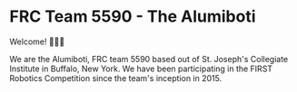 # FRC Team 5590 - The Alumiboti

Welcome! 👋🏼🤖

We are the Alumiboti, FRC team 5590 based out of St. Joseph's Collegiate Institute in Buffalo, New York. We have been participating in the FIRST Robotics Competition since the team's inception in 2015.
